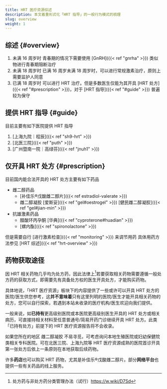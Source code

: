 ```yaml
---
title: HRT 医疗资源综述
description: 本文着重形式化「HRT 指导」的一般行为模式的梳理
slug: overview
weight: 1
---
```


## 综述 {#overview}

1. 未满 16 周岁时
   青春期的情况下需要使用 [GnRH]({{< ref "gnrha" >}}) 类似物进行青春期阻断治疗
1. 未满 18 周岁时
   已满 16 周岁未满 18 周岁时，可以进行常规激素治疗，原则上需要监护人同意
1. 已满 18 周岁时
   可以进行 HRT 治疗。但是多数医生仅能为其开具 [HRT 处方]({{< ref "#prescription" >}})，对于 [HRT 指导]({{< ref "#guide" >}}) 普遍较为保守

## 提供 HRT 指导 {#guide}

目前主要有如下医院提供 HRT 指导

1. [上海九院｜程辰]({{< ref "sh9-hrt" >}})
1. [北医三院]({{< ref "puth" >}})
1. [广州暨南一院｜高绿芬]({{< ref "jnuh1" >}})

## 仅开具 HRT 处方 {#prescription}

目前国内能合法开具的 HRT 处方主要有如下药品

- 雌二醇药品
  - [补佳乐&reg;戊酸雌二醇片]({{< ref estradiol-valerate >}})
  - 雌二醇凝胶
    [爱斯妥]({{< ref "gel#oestrogel" >}})
    [健民雌二醇凝胶]({{< ref "gel#jian-min" >}})
- 抗雄激素药品
  - 醋酸环丙孕酮
    [华典]({{< ref "cyproterone#huadian" >}})
  - [螺内酯]({{< ref "spironolactone" >}})

但是需要自行 [进行激素检查]({{< ref "monitoring" >}}) 来调节用药
具体用药方法参见 [HRT 综述]({{< ref "hrt-overview" >}})

## 药物获取途径

因 HRT 相关药物几乎均为处方药，因此法律上[^1]若要获取相关药物需要遵循一般处方药的获取方式，即需要先有具备处方权的医生开具处方，才能购买药物。

具体地说，「HRT 医疗资源」板块下的内容提供了一些或许可以开具 HRT 处方的医院/医生供您参考，这**并不意味着**只有这里列明的医院/医生才能开具相关药物的处方，您可以自行探索，若遇到本站未收录的医疗机构/医生欢迎向我们提供。

一般来说，如**已持有**更高级别医院或本医院更高级别医生开具的 HRT 处方或相关病历，可直接持相关材料至任意普通号/简易开药门诊继续开具 HRT 处方。此类「已持有处方」前提下的 HRT 医疗资源报告将不会收录。

如果您所在的地区 雌二醇凝胶 不易寻觅，可考虑询问本地生殖医院或妇幼保健院类相关专科医院。可在北医三院、上海九院等 HRT 医疗资源成熟的医院首诊开具第一张处方后依上一条原则在本地获取后续药物。

许多**药店**也可以购买 HRT 药物，尤其是补佳乐&reg;戊酸雌二醇片。部分**网络平台**也提供一些有关药品的线上服务。

[^1]: 处方药与非处方药分类管理办法（试行）<https://w.wiki/D7Sd>